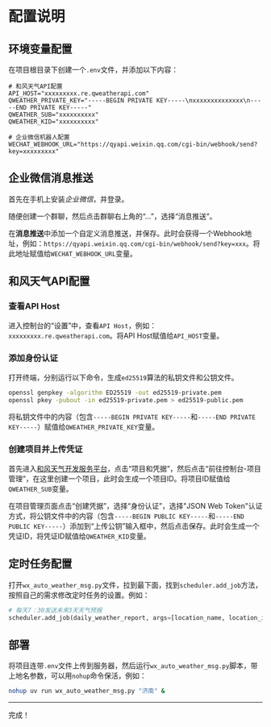 # 配置说明

## 环境变量配置
在项目根目录下创建一个`.env`文件，并添加以下内容：
```env
# 和风天气API配置
API_HOST="xxxxxxxxx.re.qweatherapi.com"
QWEATHER_PRIVATE_KEY="-----BEGIN PRIVATE KEY-----\nxxxxxxxxxxxxxx\n-----END PRIVATE KEY-----"
QWEATHER_SUB="xxxxxxxxxx"
QWEATHER_KID="xxxxxxxxxx"

# 企业微信机器人配置
WECHAT_WEBHOOK_URL="https://qyapi.weixin.qq.com/cgi-bin/webhook/send?key=xxxxxxxxx"
```

## 企业微信消息推送
首先在手机上安装*企业微信*，并登录。

随便创建一个群聊，然后点击群聊右上角的“...”，选择“消息推送”。

在**消息推送**中添加一个自定义消息推送，并保存。此时会获得一个Webhook地址，例如：`https://qyapi.weixin.qq.com/cgi-bin/webhook/send?key=xxx`。将此地址赋值给`WECHAT_WEBHOOK_URL`变量。

## 和风天气API配置
### 查看API Host
进入控制台的“设置”中，查看`API Host`，例如：`xxxxxxxxx.re.qweatherapi.com`。将API Host赋值给`API_HOST`变量。

### 添加身份认证
打开终端，分别运行以下命令，生成`ed25519`算法的私钥文件和公钥文件。
```bash
openssl genpkey -algorithm ED25519 -out ed25519-private.pem
openssl pkey -pubout -in ed25519-private.pem > ed25519-public.pem
```
将私钥文件中的内容（包含`-----BEGIN PRIVATE KEY-----`和`-----END PRIVATE KEY-----`）赋值给`QWEATHER_PRIVATE_KEY`变量。

### 创建项目并上传凭证
首先进入[和风天气开发服务平台](https://dev.qweather.com/docs/configuration)，点击“项目和凭据”，然后点击“前往控制台-项目管理”，在这里创建一个项目，此时会生成一个项目ID。将项目ID赋值给`QWEATHER_SUB`变量。

在项目管理页面点击“创建凭据”，选择“身份认证”，选择"JSON Web Token"认证方式，将公钥文件中的内容（包含`-----BEGIN PUBLIC KEY-----`和`-----END PUBLIC KEY-----`）添加到“上传公钥”输入框中，然后点击保存。此时会生成一个凭证ID，将凭证ID赋值给`QWEATHER_KID`变量。

## 定时任务配置
打开`wx_auto_weather_msg.py`文件，拉到最下面，找到`scheduler.add_job`方法，按照自己的需求修改定时任务的设置。例如：
```python
# 每天7：30发送未来3天天气预报
scheduler.add_job(daily_weather_report, args=[location_name, location_id], trigger='cron', hour=7, minute=30)
```

## 部署
将项目连带`.env`文件上传到服务器，然后运行`wx_auto_weather_msg.py`脚本，带上地名参数，可以用`nohup`命令保活，例如：
```bash
nohup uv run wx_auto_weather_msg.py "济南" &
```

---
完成！